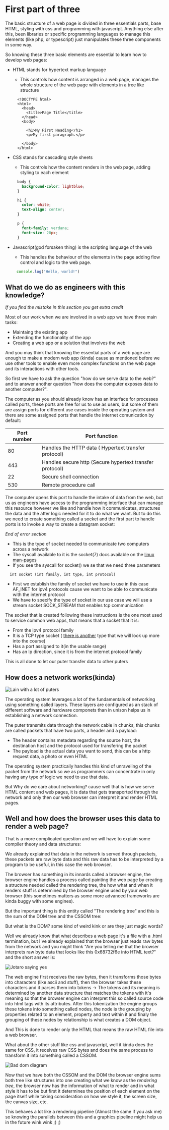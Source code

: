 # First part of three

The basic structure of a web page is divided in three essentials parts, base HTML, styling with css and programming with javascript.
Anything else after this, been libraries or specific programming languages to manage this elements (like php, or typescript) just manipulates these three components in some way.

So knowing these three basic elements are essential to learn how to develop web pages:

- HTML stands for hypertext markup language
  - This controls how content is arranged in a web page, manages the whole structure of the web page with elements in a tree like structure

  ```html,editable
    <!DOCTYPE html>
    <html>
      <head>
        <title>Page Title</title>
      </head>
      <body>

        <h1>My First Heading</h1>
        <p>My first paragraph.</p>

      </body>
    </html> 
  ```

- CSS stands for cascading style sheets
  - This controls how the content renders in the web page, adding styling to each element

  ```css
    body {
      background-color: lightblue;
    }

    h1 {
      color: white;
      text-align: center;
    }

    p {
      font-family: verdana;
      font-size: 20px;
    }
  ```

- Javascript(god forsaken thing) is the scripting language of the web
  - This handles the behaviour of the elements in the page adding flow control and logic to the web page.

```javascript
     console.log("Hello, world!")
```

## What do we do as engineers with this knowledge?

*If you find the mistake in this section you get extra credit*

Most of our work when we are involved in a web app we have three main tasks:

- Maintaing the existing app
- Extending the functionality of the app
- Creating a web app or a solution that involves the web

And you may think that knowing the essential parts of a web page are enough to make a modern web app (kinda)
cause as mentioned before we use other tools to enable even more complex functions on the web page and its interactions
with other tools.

So first we have to ask the question "how do we serve data to the web?" and to answer another question "how does the computer exposes data to another computer?".

The computer as you should already know has an interface for processes called ports, these ports are free for us to use as users, but some of them are assign ports for different use cases inside the operating system and there are some assigned ports that handle the internet comunication by default:
  
| Port number | Port function |
|-------------|---------------|
|  80 | Handles the HTTP data ( Hypertext transfer protocol) |
| 443 | Handles secure http (Secure hypertext transfer protocol) |
| 22  | Secure shell connection |
| 530 | Remote procedure call |

The computer opens this port to handle the intake of data from the web, but us as engineers have access to the programming interface that can manage this
resource however we like and handle how it communicates, structures the data and the after logic needed for it to do what we want.
But to do this we need to create something called a socket and the first part to handle ports is to invoke a way to create a datagram socket:

*End of error section*

- This is the type of socket needed to communicate two computers across a network
- The syscall available to it is the socket(7) docs available on the [linux man-pages](https://man7.org/linux/man-pages/man7/socket.7.html)
- If you see the syscall for socket() we se that we need three parameters

```c,readonly
  int socket (int family, int type, int protocol)

```

- First we establish the family of socket we have to use in this case AF_INET for ipv4 protocols cause we want to be able
to communicate with the internet protocol
- We have to specify the type of socket in our use case we will use a stream socket SOCK_STREAM that enables tcp communication

The socket that is created following these instructions is the one most used to service common web apps, that means that a socket that it is:

- From the ipv4 protocol family
- It is a TCP type socket ( [there is another](https://www.youtube.com/watch?v=sLlu_RpElBs&pp=ygUQdGhlcmUgaXMgYW5vdGhlcg%3D%3D) type that we will look up more into the course)
- Has a port assigned to it(in the usable range)
- Has an Ip direction, since it is from the internet protocol family

This is all done to let our puter transfer data to other puters

## How does a network works(kinda)

![Lain with a lot of puters](https://blog.jlist.com/wp-content/uploads/2020/01/lain-computers.gif)

The operating system leverages a lot of the fundamentals of networking using something called layers.
These layers are configured as an stack of different software and hardware componets than in unison helps us in establishing a network
connection.

The puter transmits data through the network cable in chunks, this chunks are called packets that have two parts, a header and a payload:

- The header contains metadata regarding the source host, the destination host and the protocol used for transfering the packet
- The payload is the actual data you want to send, this can be a http request data, a photo or even HTML

The operating system practically handles this kind of unraveling of the packet from the network so we as programmers can concentrate in
only having any type of logic we need to use that data.

But Why do we care about networking? cause well that is how we serve HTML content and web pages, it is data that gets transported through the network and only then our web browser can interpret it and render HTML pages.

## Well and how does the browser uses this data to render a web page?

That is a more complicated question and we will have to explain some compiler theory and data structures:

We already explained that data in the network is served through packets, these packets are raw byte data and this raw data has to be
interpreted by a program to be useful, in this case the web browser.

The browser has something in its innards called a browser engine, the browser engine handles a process called painting the web page by creating a structure needed called the rendering tree, the how what and when it renders stuff is determined by the browser engine used by your web browser (this sometimes matters as some more advanced frameworks are kinda buggy with some engines).

But the important thing is this entity called "The rendering tree" and this is the sum of the DOM tree and the CSSOM tree:

But what is the DOM? some kind of weird kink or are they just magic words?

Well we already know that what describes a web page it's a file with a .html termination, but I've already explained that the browser just reads raw bytes from the network and you might think "Are you telling me that the browser interprets raw byte data that looks like this 0x68732f6e into HTML text?" and the short answer is:

![Jotaro saying yes](https://external-content.duckduckgo.com/iu/?u=https%3A%2F%2Fmedia1.tenor.com%2Fimages%2F48d17d8943220852f4b5c90d73485fae%2Ftenor.gif%3Fitemid%3D17161748&f=1&nofb=1&ipt=72aaa6b8b1001dc5ff4e5d8b497e36d1dbd23aedd9f2d937b9d87d3148223fa9)

The web engine first receives the raw bytes, then it transforms those bytes into characters (like ascii and stuff), then the browser takes these characters and it parses them into tokens -> The tokens and its meaning is determined by another data structure that matches the tokens with it's meaning so that the browser engine can interpret this so called source code into html tags with its attributes.
After this tokenization the engine groups these tokens into something called nodes, the node is the grouping by properties related to an element, property and text within it and finaly the grouping of these nodes by relationship is what creates a DOM object.

And This is done to render only the HTML that means the raw HTML file into a web browser.

What about the other stuff like css and javascript, well it kinda does the same for CSS, it receives raw CSS bytes and does the same process to transform it into something called a CSSOM.

![Bad dom diagram](./assets/Web%20Development-2.jpg)

Now that we have both the CSSOM and the DOM the browser engine sums both tree like structures into one creating what we know as the *rendering tree*, the browser now has the information of what to render and in what style it has to be but first it determines the position of each element on the page itself while taking consideration on how we style it, the screen size, the canvas size, etc.

This behaves a lot like a rendering pipeline (Almost the same if you ask me) so knowing the parallels between this and a graphics pipeline might help us in the future wink wink ;) ;)

